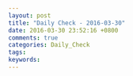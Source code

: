 ```yaml
---
layout: post
title: "Daily Check - 2016-03-30"
date: 2016-03-30 23:52:16 +0800
comments: true
categories: Daily_Check
tags: 
keywords: 
---
```

